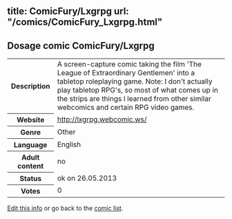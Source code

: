 title: ComicFury/Lxgrpg
url: "/comics/ComicFury_Lxgrpg.html"
---
Dosage comic ComicFury/Lxgrpg
-----------------------------------------

<p id="msg"></p>
<script type="text/javascript">
if (window.location.search === '?edit_info_mail=sent_ok') {
  var elem = document.getElementById("msg");
  elem.innerHTML = 'Edited information sucessfully sent for review, which is usually done daily. Thanks!';
  elem.className = 'ok';
}
</script>
<table class="comicinfo">
<tr>
<th>Description</th><td>A screen-capture comic taking the film 'The League of Extraordinary Gentlemen' into a tabletop roleplaying game. Note: I don't actually play tabletop RPG's, so most of what comes up in the strips are things I learned from other similar webcomics and certain RPG video games.</td>
</tr>
<tr>
<th>Website</th><td><a href="http://lxgrpg.webcomic.ws/">http://lxgrpg.webcomic.ws/</a></td>
</tr>
<tr>
<th>Genre</th><td>Other</td>
</tr>
<tr>
<th>Language</th><td>English</td>
</tr>
<tr>
<th>Adult content</th><td>no</td>
</tr>
<tr>
<th>Status</th><td>ok on 26.05.2013</td>
</tr>
<tr>
<th>Votes</th><td>0</td>
</tr>
</table>

[Edit this info](ComicFury_Lxgrpg_edit.html) or go back to the [comic list](../comic-index.html).
